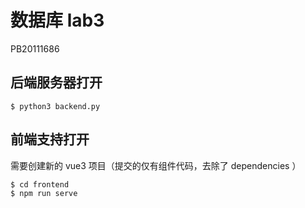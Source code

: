 # 数据库 lab3

PB20111686

## 后端服务器打开

```shell
$ python3 backend.py
```

## 前端支持打开

需要创建新的 vue3 项目（提交的仅有组件代码，去除了 dependencies ）

```shell
$ cd frontend
$ npm run serve
```

